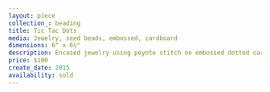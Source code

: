 ```yaml
---
layout: piece
collection_: beading
title: Tic Tac Dots
media: Jewelry, seed beads, embossed, cardboard
dimensions: 6" x 6½"
description: Encased jewelry using peyote stitch on embossed dotted cardboard in glassed maple frame two inches in depth.
price: $100
create_date: 2015
availability: sold
---
```

